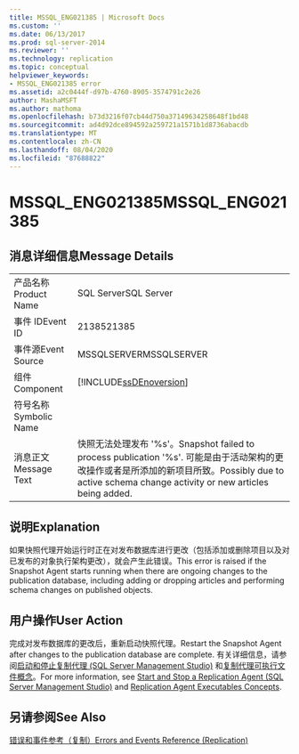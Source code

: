 ```yaml
---
title: MSSQL_ENG021385 | Microsoft Docs
ms.custom: ''
ms.date: 06/13/2017
ms.prod: sql-server-2014
ms.reviewer: ''
ms.technology: replication
ms.topic: conceptual
helpviewer_keywords:
- MSSQL_ENG021385 error
ms.assetid: a2c0444f-d97b-4760-8905-3574791c2e26
author: MashaMSFT
ms.author: mathoma
ms.openlocfilehash: b73d3216f07cb44d750a37149634258648f1bd48
ms.sourcegitcommit: ad4d92dce894592a259721a1571b1d8736abacdb
ms.translationtype: MT
ms.contentlocale: zh-CN
ms.lasthandoff: 08/04/2020
ms.locfileid: "87688822"
---
```

# <a name="mssql_eng021385"></a><span data-ttu-id="0d532-102">MSSQL_ENG021385</span><span class="sxs-lookup"><span data-stu-id="0d532-102">MSSQL_ENG021385</span></span>
    
## <a name="message-details"></a><span data-ttu-id="0d532-103">消息详细信息</span><span class="sxs-lookup"><span data-stu-id="0d532-103">Message Details</span></span>  
  
|||  
|-|-|  
|<span data-ttu-id="0d532-104">产品名称</span><span class="sxs-lookup"><span data-stu-id="0d532-104">Product Name</span></span>|<span data-ttu-id="0d532-105">SQL Server</span><span class="sxs-lookup"><span data-stu-id="0d532-105">SQL Server</span></span>|  
|<span data-ttu-id="0d532-106">事件 ID</span><span class="sxs-lookup"><span data-stu-id="0d532-106">Event ID</span></span>|<span data-ttu-id="0d532-107">21385</span><span class="sxs-lookup"><span data-stu-id="0d532-107">21385</span></span>|  
|<span data-ttu-id="0d532-108">事件源</span><span class="sxs-lookup"><span data-stu-id="0d532-108">Event Source</span></span>|<span data-ttu-id="0d532-109">MSSQLSERVER</span><span class="sxs-lookup"><span data-stu-id="0d532-109">MSSQLSERVER</span></span>|  
|<span data-ttu-id="0d532-110">组件</span><span class="sxs-lookup"><span data-stu-id="0d532-110">Component</span></span>|[!INCLUDE[ssDEnoversion](../../includes/ssdenoversion-md.md)]|  
|<span data-ttu-id="0d532-111">符号名称</span><span class="sxs-lookup"><span data-stu-id="0d532-111">Symbolic Name</span></span>||  
|<span data-ttu-id="0d532-112">消息正文</span><span class="sxs-lookup"><span data-stu-id="0d532-112">Message Text</span></span>|<span data-ttu-id="0d532-113">快照无法处理发布 '%s'。</span><span class="sxs-lookup"><span data-stu-id="0d532-113">Snapshot failed to process publication '%s'.</span></span> <span data-ttu-id="0d532-114">可能是由于活动架构的更改操作或者是所添加的新项目所致。</span><span class="sxs-lookup"><span data-stu-id="0d532-114">Possibly due to active schema change activity or new articles being added.</span></span>|  
  
## <a name="explanation"></a><span data-ttu-id="0d532-115">说明</span><span class="sxs-lookup"><span data-stu-id="0d532-115">Explanation</span></span>  
 <span data-ttu-id="0d532-116">如果快照代理开始运行时正在对发布数据库进行更改（包括添加或删除项目以及对已发布的对象执行架构更改），就会产生此错误。</span><span class="sxs-lookup"><span data-stu-id="0d532-116">This error is raised if the Snapshot Agent starts running when there are ongoing changes to the publication database, including adding or dropping articles and performing schema changes on published objects.</span></span>  
  
## <a name="user-action"></a><span data-ttu-id="0d532-117">用户操作</span><span class="sxs-lookup"><span data-stu-id="0d532-117">User Action</span></span>  
 <span data-ttu-id="0d532-118">完成对发布数据库的更改后，重新启动快照代理。</span><span class="sxs-lookup"><span data-stu-id="0d532-118">Restart the Snapshot Agent after changes to the publication database are complete.</span></span> <span data-ttu-id="0d532-119">有关详细信息，请参阅[启动和停止复制代理 (SQL Server Management Studio)](agents/start-and-stop-a-replication-agent-sql-server-management-studio.md) 和[复制代理可执行文件概念](concepts/replication-agent-executables-concepts.md)。</span><span class="sxs-lookup"><span data-stu-id="0d532-119">For more information, see [Start and Stop a Replication Agent &#40;SQL Server Management Studio&#41;](agents/start-and-stop-a-replication-agent-sql-server-management-studio.md) and [Replication Agent Executables Concepts](concepts/replication-agent-executables-concepts.md).</span></span>  
  
## <a name="see-also"></a><span data-ttu-id="0d532-120">另请参阅</span><span class="sxs-lookup"><span data-stu-id="0d532-120">See Also</span></span>  
 [<span data-ttu-id="0d532-121">错误和事件参考（复制）</span><span class="sxs-lookup"><span data-stu-id="0d532-121">Errors and Events Reference &#40;Replication&#41;</span></span>](errors-and-events-reference-replication.md)  
  
  
